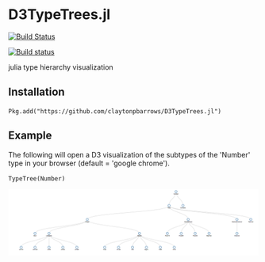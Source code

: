 # D3TypeTrees.jl

[![Build Status](https://travis-ci.org/claytonpbarrows/D3TypeTrees.jl.svg?branch=master)](https://travis-ci.org/claytonpbarrows/D3TypeTrees.jl)

[![Build status](https://ci.appveyor.com/api/projects/status/gj8ndhle09g9dknt?svg=true)](https://ci.appveyor.com/project/claytonpbarrows/d3typetrees-jl)


julia type hierarchy visualization

## Installation

```
Pkg.add("https://github.com/claytonpbarrows/D3TypeTrees.jl")
```

## Example

The following will open a D3 visualization of the subtypes of the 'Number' type in your browser (default = 'google chrome').

```
TypeTree(Number)
```

![Tree](Number-tree.png)
